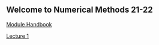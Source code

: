 ## Welcome to Numerical Methods 21-22

[Module Handbook](web/ModuleHandbook_NumericalMethods.jl.html)

[Lecture 1](https://mattatlincoln.github.io/teaching/numerical_methods/lecture_1)
